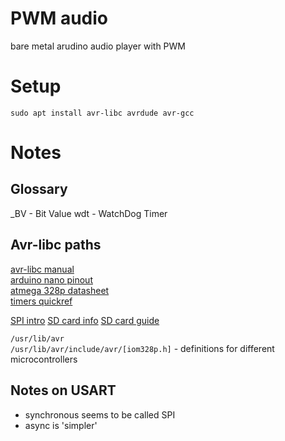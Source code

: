 # PWM audio
bare metal arudino audio player with PWM

# Setup
`sudo apt install avr-libc avrdude avr-gcc`

# Notes
## Glossary
_BV - Bit Value
wdt - WatchDog Timer

## Avr-libc paths
[avr-libc manual](http://nongnu.org/avr-libc/user-manual/modules.html)  
[arduino nano pinout](http://christianto.tjahyadi.com/wp-content/uploads/2014/11/nano.jpg)  
[atmega 328p datasheet](http://ww1.microchip.com/downloads/en/DeviceDoc/Atmel-7810-Automotive-Microcontrollers-ATmega328P_Datasheet.pdf)  
[timers quickref](https://sites.google.com/site/qeewiki/books/avr-guide/pwm-on-the-atmega328)

[SPI intro](http://www.dejazzer.com/ee379/lecture_notes/lec12_sd_card.pdf)
[SD card info](http://elm-chan.org/docs/mmc/mmc_e.html)
[SD card guide](https://openlabpro.com/guide/interfacing-microcontrollers-with-sd-card/)

`/usr/lib/avr`  
`/usr/lib/avr/include/avr/[iom328p.h]` - definitions for different microcontrollers  

## Notes on USART
* synchronous seems to be called SPI
* async is 'simpler'
